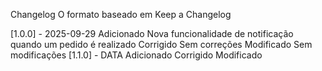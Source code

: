 Changelog
O formato baseado em Keep a Changelog

[1.0.0] - 2025-09-29
Adicionado
Nova funcionalidade de notificação quando um pedido é realizado
Corrigido
Sem correções
Modificado
Sem modificações
[1.1.0] - DATA
Adicionado
Corrigido
Modificado